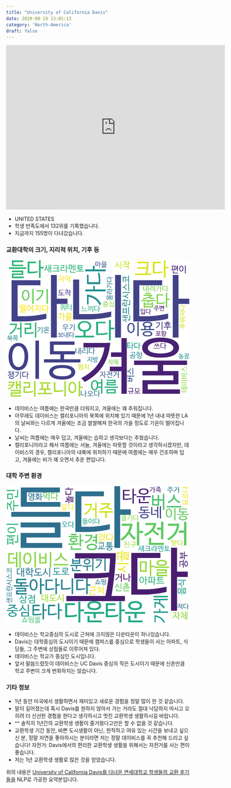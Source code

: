 ```yaml
---
title: "University of California Davis"
date: 2020-08-19 13:01:13
category: 'North-America'
draft: false
---
```


<iframe
width="600"
height="450"
frameborder="0" style="border:0"
src="https://www.google.com/maps/embed/v1/place?key=AIzaSyC9e1AME-pVmWC4hBpFdu5S4dKzyepa3HQ&q=University+of+California+Davis&center=38.5382322,-121.7617125&zoom=14" allowfullscreen>
</iframe>

* UNITED STATES
* 학생 만족도에서 132위를 기록했습니다.
* 지금까지 155명이 다녀갔습니다. 

### 교환대학의 크기, 지리적 위치, 기후 등

![gen_info-WordCloud](../univ_wordclouds_okt/gen_info/US000189_gen_info_okt.png)

* 데이비스는 여름에는 한국만큼 더워지고, 겨울에는 꽤 추워집니다.
* 아무래도 데이비스는 캘리포니아의 북쪽에 위치해 있기 때문에 1년 내내 따뜻한 LA의 날씨와는 다르게 겨울에는 조금 쌀쌀해져 한국의 가을 정도로 기온이 떨어집니다.
* 날씨는 여름에는 매우 덥고, 겨울에는 습하고 생각보다는 추웠습니다.
* 캘리포니아라고 해서 여름에는 서늘, 겨울에는 따뜻할 것이라고 생각하시겠지만, 데이비스의 경우, 캘리포니아의 내륙에 위치하기 때문에 여름에는 매우 건조하며 덥고, 겨울에는 비가 꽤 오면서 추운 편입니다.


### 대학 주변 환경

![env_info-WordCloud](../univ_wordclouds_okt/env_info/US000189_env_info_okt.png)

* 데이비스는 학교중심의 도시로 근처에 크지않은 다운타운이 하나있습니다.
* Davis는 대학중심의 도시이기 때문에 캠퍼스를 중심으로 학생들이 사는 아파트, 식당들, 그 주변에 상점들로 이루어져 있다.
* 데이비스는 학교가 중심인 도시입니다.
* 앞서 말씀드렸듯이 데이비스는 UC Davis 중심의 작은 도시이기 때문에 신촌만큼 학교 주변이 크게 번화하지는 않습니다.


### 기타 정보

* 1년 동안 미국에서 생활하면서 재미있고 새로운 경험을 정말 많이 한 것 같습니다.
* 말이 길어졌는데 혹시 Davis를 원하지 않아서 가는 거라도 절대 낙담하지 마시고 오히려 더 신선한 경험을 한다고 생각하시고 멋진 교환학생 생활하시길 바랍니다.
* ^^ 솔직히 1년간의 교환학생 생활이 즐거웠다고만은 할 수 없을 것 같습니다.
* 교환학생 기간 동안, 바쁜 도시생활이 아닌, 한적하고 여유 있는 시간을 보내고 싶으신 분, 정말 자연을 좋아하시는 분이라면 저는 정말 데이비스를 꼭 추천해 드리고 싶습니다! 자전거: Davis에서의 편리한 교환학생 생활을 위해서는 자전거를 사는 편이 좋습니다.
* 저는 1년 교환학생 생활로 많은 것을 얻었습니다.


위의 내용은 [University of California Davis를 다녀온 연세대학교 학생들의 교환 후기들을](http://oia.yonsei.ac.kr/partner/expReport.asp?ucode=US000189&bgbn=A) NLP로 가공한 요약본입니다. 
